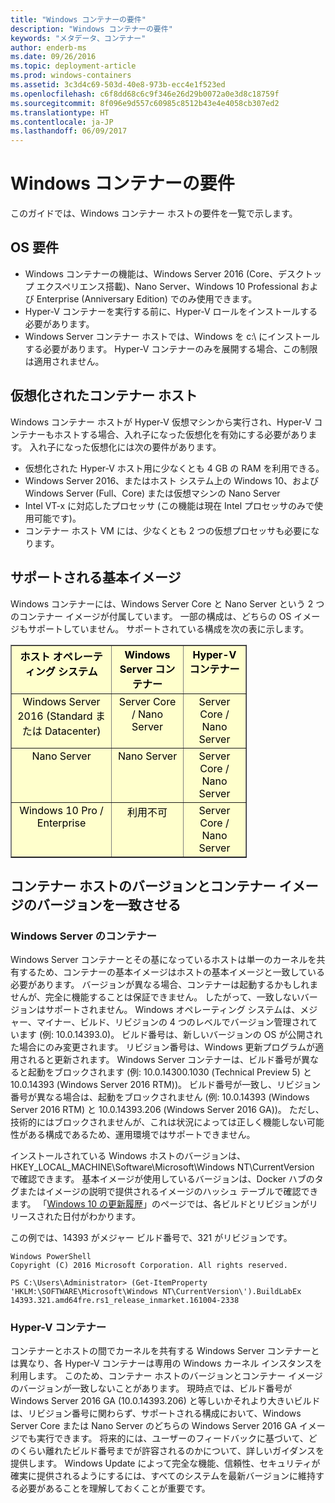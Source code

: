```yaml
---
title: "Windows コンテナーの要件"
description: "Windows コンテナーの要件"
keywords: "メタデータ、コンテナー"
author: enderb-ms
ms.date: 09/26/2016
ms.topic: deployment-article
ms.prod: windows-containers
ms.assetid: 3c3d4c69-503d-40e8-973b-ecc4e1f523ed
ms.openlocfilehash: c6f8dd68c6c9f346e26d29b0072a0e3d8c18759f
ms.sourcegitcommit: 8f096e9d557c60985c8512b43e4e4058cb307ed2
ms.translationtype: HT
ms.contentlocale: ja-JP
ms.lasthandoff: 06/09/2017
---
```

# <a name="windows-container-requirements"></a>Windows コンテナーの要件

このガイドでは、Windows コンテナー ホストの要件を一覧で示します。

## <a name="os-requirements"></a>OS 要件

- Windows コンテナーの機能は、Windows Server 2016 (Core、デスクトップ エクスペリエンス搭載)、Nano Server、Windows 10 Professional および Enterprise (Anniversary Edition) でのみ使用できます。
- Hyper-V コンテナーを実行する前に、Hyper-V ロールをインストールする必要があります。
- Windows Server コンテナー ホストでは、Windows を c:\ にインストールする必要があります。 Hyper-V コンテナーのみを展開する場合、この制限は適用されません。

## <a name="virtualized-container-hosts"></a>仮想化されたコンテナー ホスト

Windows コンテナー ホストが Hyper-V 仮想マシンから実行され、Hyper-V コンテナーもホストする場合、入れ子になった仮想化を有効にする必要があります。 入れ子になった仮想化には次の要件があります。

- 仮想化された Hyper-V ホスト用に少なくとも 4 GB の RAM を利用できる。
- Windows Server 2016、またはホスト システム上の Windows 10、および Windows Server (Full、Core) または仮想マシンの Nano Server
- Intel VT-x に対応したプロセッサ (この機能は現在 Intel プロセッサのみで使用可能です)。
- コンテナー ホスト VM には、少なくとも 2 つの仮想プロセッサも必要になります。

## <a name="supported-base-images"></a>サポートされる基本イメージ

Windows コンテナーには、Windows Server Core と Nano Server という 2 つのコンテナー イメージが付属しています。 一部の構成は、どちらの OS イメージもサポートしていません。 サポートされている構成を次の表に示します。

<table border="1" style="background-color:FFFFCC;border-collapse:collapse;border:1px solid FFCC00;color:000000;width:75%" cellpadding="5" cellspacing="5">
<thead>
<tr valign="top">
<th><center>ホスト オペレーティング システム</center></th>
<th><center>Windows Server コンテナー</center></th>
<th><center>Hyper-V コンテナー</center></th>
</tr>
</thead>
<tbody>
<tr valign="top">
<td><center>Windows Server 2016 (Standard または Datacenter)</center></td>
<td><center>Server Core / Nano Server</center></td>
<td><center>Server Core / Nano Server</center></td>
</tr>
<tr valign="top">
<td><center>Nano Server</center></td>
<td><center> Nano Server</center></td>
<td><center>Server Core / Nano Server</center></td>
</tr>
<tr valign="top">
<td><center>Windows 10 Pro / Enterprise</center></td>
<td><center>利用不可</center></td>
<td><center>Server Core / Nano Server</center></td>
</tr>
</tbody>
</table>

## <a name="matching-container-host-version-with-container-image-versions"></a>コンテナー ホストのバージョンとコンテナー イメージのバージョンを一致させる
### <a name="windows-server-containers"></a>Windows Server のコンテナー
Windows Server コンテナーとその基になっているホストは単一のカーネルを共有するため、コンテナーの基本イメージはホストの基本イメージと一致している必要があります。  バージョンが異なる場合、コンテナーは起動するかもしれませんが、完全に機能することは保証できません。 したがって、一致しないバージョンはサポートされません。  Windows オペレーティング システムは、メジャー、マイナー、ビルド、リビジョンの 4 つのレベルでバージョン管理されています (例: 10.0.14393.0)。 ビルド番号は、新しいバージョンの OS が公開された場合にのみ変更されます。 リビジョン番号は、Windows 更新プログラムが適用されると更新されます。 Windows Server コンテナーは、ビルド番号が異なると起動をブロックされます (例: 10.0.14300.1030 (Technical Preview 5) と 10.0.14393 (Windows Server 2016 RTM))。 ビルド番号が一致し、リビジョン番号が異なる場合は、起動をブロックされません (例: 10.0.14393 (Windows Server 2016 RTM) と 10.0.14393.206 (Windows Server 2016 GA))。 ただし、技術的にはブロックされませんが、これは状況によっては正しく機能しない可能性がある構成であるため、運用環境ではサポートできません。 

インストールされている Windows ホストのバージョンは、HKEY_LOCAL_MACHINE\Software\Microsoft\Windows NT\CurrentVersion で確認できます。  基本イメージが使用しているバージョンは、Docker ハブのタグまたはイメージの説明で提供されるイメージのハッシュ テーブルで確認できます。  「[Windows 10 の更新履歴](https://support.microsoft.com/en-us/help/12387/windows-10-update-history)」のページでは、各ビルドとリビジョンがリリースされた日付がわかります。

この例では、14393 がメジャー ビルド番号で、321 がリビジョンです。
```none
Windows PowerShell
Copyright (C) 2016 Microsoft Corporation. All rights reserved.

PS C:\Users\Administrator> (Get-ItemProperty 'HKLM:\SOFTWARE\Microsoft\Windows NT\CurrentVersion\').BuildLabEx
14393.321.amd64fre.rs1_release_inmarket.161004-2338
```

### <a name="hyper-v-containers"></a>Hyper-V コンテナー
コンテナーとホストの間でカーネルを共有する Windows Server コンテナーとは異なり、各 Hyper-V コンテナーは専用の Windows カーネル インスタンスを利用します。  このため、コンテナー ホストのバージョンとコンテナー イメージのバージョンが一致しないことがあります。  現時点では、ビルド番号が Windows Server 2016 GA (10.0.14393.206) と等しいかそれより大きいビルドは、リビジョン番号に関わらず、サポートされる構成において、Windows Server Core または Nano Server のどちらの Windows Server 2016 GA イメージでも実行できます。  将来的には、ユーザーのフィードバックに基づいて、どのくらい離れたビルド番号までが許容されるのかについて、詳しいガイダンスを提供します。  Windows Update によって完全な機能、信頼性、セキュリティが確実に提供されるようにするには、すべてのシステムを最新バージョンに維持する必要があることを理解しておくことが重要です。  
